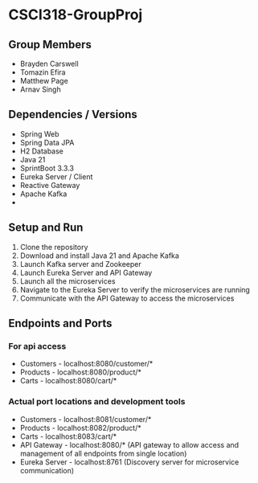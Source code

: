 # CSCI318-GroupProj

## Group Members
* Brayden Carswell
* Tomazin Efira
* Matthew Page
* Arnav Singh

## Dependencies / Versions
* Spring Web
* Spring Data JPA
* H2 Database
* Java 21
* SprintBoot 3.3.3
* Eureka Server / Client
* Reactive Gateway
* Apache Kafka
* 

## Setup and Run
1. Clone the repository
2. Download and install Java 21 and Apache Kafka
3. Launch Kafka server and Zookeeper
4. Launch Eureka Server and API Gateway
5. Launch all the microservices
6. Navigate to the Eureka Server to verify the microservices are running
7. Communicate with the API Gateway to access the microservices

## Endpoints and Ports
### For api access
* Customers - localhost:8080/customer/*
* Products - localhost:8080/product/*
* Carts - localhost:8080/cart/*
### Actual port locations and development tools
* Customers - localhost:8081/customer/*
* Products - localhost:8082/product/*
* Carts - localhost:8083/cart/*
* API Gateway - localhost:8080/* (API gateway to allow access and management of all endpoints from single location)
* Eureka Server - localhost:8761 (Discovery server for microservice communication)